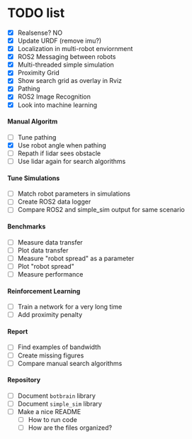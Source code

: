 # TODO list
- [x] Realsense? NO
- [x] Update URDF (remove imu?)
- [x] Localization in multi-robot enviornment
- [x] ROS2 Messaging between robots
- [x] Multi-threaded simple simulation
- [x] Proximity Grid
- [x] Show search grid as overlay in Rviz
- [x] Pathing
- [x] ROS2 Image Recognition
- [x] Look into machine learning

#### Manual Algoritm
- [ ] Tune pathing
- [x] Use robot angle when pathing
- [ ] Repath if lidar sees obstacle
- [ ] Use lidar again for search algorithms

#### Tune Simulations
- [ ] Match robot parameters in simulations
- [ ] Create ROS2 data logger
- [ ] Compare ROS2 and simple_sim output for same scenario

#### Benchmarks
- [ ] Measure data transfer
- [ ] Plot data transfer
- [ ] Measure "robot spread" as a parameter
- [ ] Plot "robot spread"
- [ ] Measure performance

#### Reinforcement Learning
- [ ] Train a network for a very long time
- [ ] Add proximity penalty

#### Report
- [ ] Find examples of bandwidth
- [ ] Create missing figures
- [ ] Compare manual search algorithms

#### Repository
- [ ] Document `botbrain` library
- [ ] Document `simple_sim` library
- [ ] Make a nice README
    - [ ] How to run code
    - [ ] How are the files organized?
